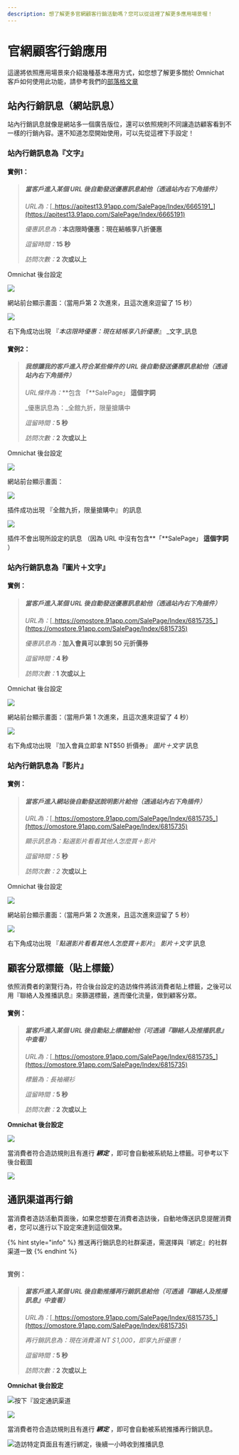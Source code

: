 ```yaml
---
description: 想了解更多官網顧客行銷活動嗎？您可以從這裡了解更多應用場景喔！
---
```


# 官網顧客行銷應用

這邊將依照應用場景來介紹幾種基本應用方式，如您想了解更多關於 Omnichat 客戶如何使用此功能，請參考我們的[部落格文章](https://blog.omnichat.ai/category/advanced-marketing-tips/user-marketing-campaign/)

## 站內行銷訊息（網站訊息）

站內行銷訊息就像是網站多一個廣告版位，還可以依照規則不同讓造訪顧客看到不一樣的行銷內容。還不知道怎麼開始使用，可以先從這裡下手設定！

### 站內行銷訊息為『文字』

#### 實例1：

> #### _當客戶進入某個 URL 後自動發送優惠訊息給他（透過站內右下角插件）_
>
> _URL為：_[_https://apitest13.91app.com/SalePage/Index/6665191_](https://apitest13.91app.com/SalePage/Index/6665191)
>
> _優惠訊息為：_**本店限時優惠：現在結帳享八折優惠**
>
> _逗留時間：_**15 秒**
>
> _訪問次數：_**2 次或以上**



Omnichat 後台設定

![](<../../.gitbook/assets/截圖 2022-02-10 下午6.32.15.png>)

網站前台顯示畫面：（當用戶第 2 次進來，且這次進來逗留了 15 秒）

![](<../../.gitbook/assets/截圖 2022-02-10 下午6.31.41.png>)

右下角成功出現 『_本店限時優惠：現在結帳享八折優惠_』  _文字_訊息

#### 實例2：

> #### _我想讓我的客戶進入符合某些條件的 URL 後自動發送優惠訊息給他（透過站內右下角插件）_
>
> _URL條件為：_**包含 「**SalePage」  **這個字詞**
>
> _優惠訊息為：_全館九折，限量搶購中
>
> _逗留時間：_**5 秒**
>
> _訪問次數：_**2 次或以上**

Omnichat 後台設定

![](<../../.gitbook/assets/截圖 2022-02-10 下午7.05.58.png>)

網站前台顯示畫面：

![](<../../.gitbook/assets/截圖 2022-02-10 下午7.10.11.png>)

插件成功出現 『全館九折，限量搶購中』 的訊息

![](<../../.gitbook/assets/截圖 2022-02-10 下午7.25.15.png>)

插件不會出現所設定的訊息 （因為 URL 中沒有包含**「**SalePage」  **這個字詞** ）

### 站內行銷訊息為『圖片＋文字』

#### 實例：

> #### _當客戶進入某個 URL 後自動發送優惠訊息給他（透過站內右下角插件）_
>
> _URL為：_[_https://omostore.91app.com/SalePage/Index/6815735_](https://omostore.91app.com/SalePage/Index/6815735)
>
> _優惠訊息為：_**加入會員可以拿到 50 元折價券**
>
> _逗留時間：_**4 秒**
>
> _訪問次數：_**1 次或以上**



Omnichat 後台設定

![](<../../.gitbook/assets/截圖 2022-02-10 下午5.56.12.png>)

網站前台顯示畫面：（當用戶第 1 次進來，且這次進來逗留了 4 秒）

![](<../../.gitbook/assets/截圖 2022-02-10 下午5.56.23.png>)

右下角成功出現 『加入會員立即拿 NT$50 折價券』  _圖片＋文字_ 訊息

### 站內行銷訊息為『影片』

#### 實例：

> #### _當客戶進入**網站**後自動發送說明影片給他（透過站內右下角插件）_
>
> _URL為：_[_https://omostore.91app.com/SalePage/Index/6815735_](https://omostore.91app.com/SalePage/Index/6815735)
>
> _顯示訊息為：點選影片看看其他人怎麼買＋影片_
>
> _逗留時間：5_ **秒**
>
> _訪問次數：2_ **次或以上**

Omnichat 後台設定

![](<../../.gitbook/assets/截圖 2022-02-11 上午11.54.14.png>)

網站前台顯示畫面：（當用戶第 2 次進來，且這次進來逗留了 5 秒）

![](<../../.gitbook/assets/截圖 2022-02-11 下午12.01.03.png>)

右下角成功出現 『_點選影片看看其他人怎麼買＋影片_』  _影片＋文字_ 訊息

## 顧客分眾標籤（貼上標籤）

依照消費者的瀏覽行為，符合後台設定的造訪條件將該消費者貼上標籤，之後可以用『聯絡人及推播訊息』來篩選標籤，進而優化流量，做到顧客分眾。

#### 實例：

> #### _當客戶進入某個 URL 後自動貼上標籤給他（可透過『聯絡人及推播訊息』中查看）_
>
> _URL為：_[_https://omostore.91app.com/SalePage/Index/6815735_](https://omostore.91app.com/SalePage/Index/6815735)
>
> _標籤為：長袖襯衫_
>
> _逗留時間：_**5 秒**
>
> _訪問次數：_**2 次或以上**

**Omnichat 後台設定**

![](<../../.gitbook/assets/截圖 2022-02-11 下午3.09.00 (1).png>)

當消費者符合造訪規則且有進行 _**綁定**_ ，即可會自動被系統貼上標籤。可參考以下後台截圖

![](<../../.gitbook/assets/截圖 2022-02-11 下午3.12.54.png>)

## 通訊渠道再行銷

當消費者造訪活動頁面後，如果您想要在消費者造訪後，自動地傳送訊息提醒消費者，您可以進行以下設定來達到這個效果。

{% hint style="info" %}
推送再行銷訊息的社群渠道，需選擇與『綁定』的社群渠道一致
{% endhint %}

\
實例：

> #### _當客戶進入某個  URL 後自動推播再行銷訊息給他（可透過『聯絡人及推播訊息』中查看）_
>
> _URL為：_[_https://omostore.91app.com/SalePage/Index/6815735_](https://omostore.91app.com/SalePage/Index/6815735)
>
> _再行銷訊息為：現在消費滿 NT＄1,000，即享九折優惠！_
>
> _逗留時間：_**5 秒**
>
> _訪問次數：_**2 次或以上**

**Omnichat 後台設定**

![按下『設定通訊渠道](<../../.gitbook/assets/截圖 2022-02-11 下午3.43.39.png>)

![](<../../.gitbook/assets/截圖 2022-02-11 下午3.49.08.png>)

當消費者符合造訪規則且有進行 _**綁定**_ ，即可會自動被系統推播再行銷訊息。

![造訪特定頁面且有進行綁定，後續一小時收到推播訊息](../../.gitbook/assets/1552B869-9266-436A-930D-F48A2C71F634.jpg)
